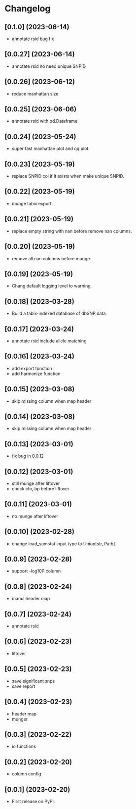 # Changelog


## [0.1.0] (2023-06-14)

* annotate rsid bug fix

## [0.0.27] (2023-06-14)

* annotate rsid no need unique SNPID


## [0.0.26] (2023-06-12)

* reduce manhattan size

## [0.0.25] (2023-06-06)

* annotate rsid with pd.Dataframe

## [0.0.24] (2023-05-24)

* super fast manhattan plot and qq plot.

## [0.0.23] (2023-05-19)

* replace SNPID col if it exists when make unique SNPID.

## [0.0.22] (2023-05-19)

* munge tabix export.

## [0.0.21] (2023-05-19)

* replace empty string with nan before remove nan columns.

## [0.0.20] (2023-05-19)

* remove all nan columns before munge.

## [0.0.19] (2023-05-19)

* Chang default logging level to warning.

## [0.0.18] (2023-03-28)

* Build a tabix-indexed database of dbSNP data.

## [0.0.17] (2023-03-24)

* annotate rsid include allele matching

## [0.0.16] (2023-03-24)

* add export function
* add harmonize function

## [0.0.15] (2023-03-08)

* skip missing column when map header

## [0.0.14] (2023-03-08)

* skip missing column when map header

## [0.0.13] (2023-03-01)

* fix bug in 0.0.12

## [0.0.12] (2023-03-01)

* still munge after liftover
* check chr, bp before liftover

## [0.0.11] (2023-03-01)

* no munge after liftover

## [0.0.10] (2023-02-28)

* change load_sumstat input type to Union[str, Path]

## [0.0.9] (2023-02-28)

* support -log10P column

## [0.0.8] (2023-02-24)

* manul header map

## [0.0.7] (2023-02-24)

* annotate rsid

## [0.0.6] (2023-02-23)

* liftover

## [0.0.5] (2023-02-23)

* save significant snps
* save report

## [0.0.4] (2023-02-23)

* header map
* munger

## [0.0.3] (2023-02-22)

* io functions


## [0.0.2] (2023-02-20)

* column config


## [0.0.1] (2023-02-20)

* First release on PyPI.
